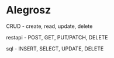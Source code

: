 # Alegrosz

CRUD - create, read, update, delete

restapi - POST, GET, PUT/PATCH, DELETE

sql - INSERT, SELECT, UPDATE, DELETE